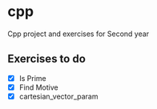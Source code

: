 # cpp
Cpp project and exercises for Second year

## Exercises to do
- [x] Is Prime
- [x] Find Motive
- [x] cartesian_vector_param
